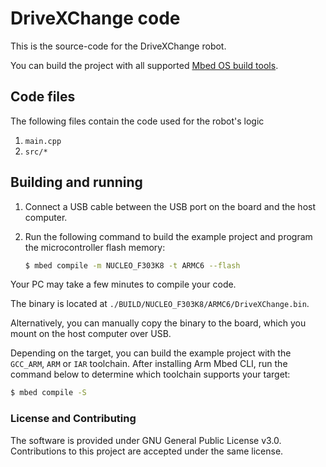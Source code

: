# DriveXChange code

This is the source-code for the DriveXChange robot.

You can build the project with all supported [Mbed OS build tools](https://os.mbed.com/docs/mbed-os/latest/tools/index.html).

## Code files

The following files contain the code used for the robot's logic

1. `main.cpp`
1. `src/*`

## Building and running

1. Connect a USB cable between the USB port on the board and the host computer.
1. Run the following command to build the example project and program the microcontroller flash memory:

    ```bash
    $ mbed compile -m NUCLEO_F303K8 -t ARMC6 --flash
    ```

Your PC may take a few minutes to compile your code.

The binary is located at `./BUILD/NUCLEO_F303K8/ARMC6/DriveXChange.bin`.

Alternatively, you can manually copy the binary to the board, which you mount on the host computer over USB.

Depending on the target, you can build the example project with the `GCC_ARM`, `ARM` or `IAR` toolchain. After installing Arm Mbed CLI, run the command below to determine which toolchain supports your target:

```bash
$ mbed compile -S
```


### License and Contributing

The software is provided under GNU General Public License v3.0. Contributions to this project are accepted under the same license.

